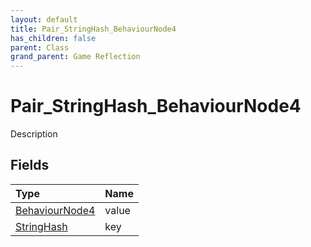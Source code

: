 ```yaml
---
layout: default
title: Pair_StringHash_BehaviourNode4
has_children: false
parent: Class
grand_parent: Game Reflection
---
```

# Pair_StringHash_BehaviourNode4
Description 

## Fields

| Type | Name |
|:----------|:--------------|
| [BehaviourNode4](/riftbreaker-wiki/docs/game-reflection/components/behaviour_node4/) | value |
| [StringHash](/riftbreaker-wiki/docs/game-reflection/classes/string_hash/) | key |

